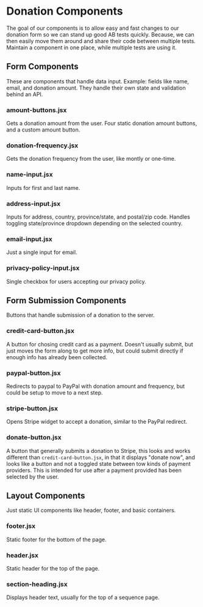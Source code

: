 # Donation Components

The goal of our components is to allow easy and fast changes to our donation form so we can stand up good AB tests quickly. Because, we can then easily move them around and share their code between multiple tests. Maintain a component in one place, while multiple tests are using it.

## Form Components

These are components that handle data input. Example: fields like name, email, and donation amount. They handle their own state and validation behind an API.

### amount-buttons.jsx

Gets a donation amount from the user. Four static donation amount buttons, and a custom amount button.

### donation-frequency.jsx

Gets the donation frequency from the user, like montly or one-time.

### name-input.jsx

Inputs for first and last name.

### address-input.jsx

Inputs for address, country, province/state, and postal/zip code. Handles toggling state/province dropdown depending on the selected country.

### email-input.jsx

Just a single input for email.

### privacy-policy-input.jsx

Single checkbox for users accepting our privacy policy.

## Form Submission Components

Buttons that handle submission of a donation to the server.

### credit-card-button.jsx

A button for chosing credit card as a payment. Doesn't usually submit, but just moves the form along to get more info, but could submit directly if enough info has already been collected.

### paypal-button.jsx

Redirects to paypal to PayPal with donation amount and frequency, but could be setup to move to a next step.

### stripe-button.jsx

Opens Stripe widget to accept a donation, similar to the PayPal redirect.

### donate-button.jsx

A button that generally submits a donation to Stripe, this looks and works different than `credit-card-button.jsx`, in that it displays "donate now", and looks like a button and not a toggled state between tow kinds of payment providers. This is intended for use after a payment provided has been selected by the user.

## Layout Components

Just static UI components like header, footer, and basic containers.

### footer.jsx

Static footer for the bottom of the page.

### header.jsx

Static header for the top of the page.

### section-heading.jsx

Displays header text, usually for the top of a sequence page.
